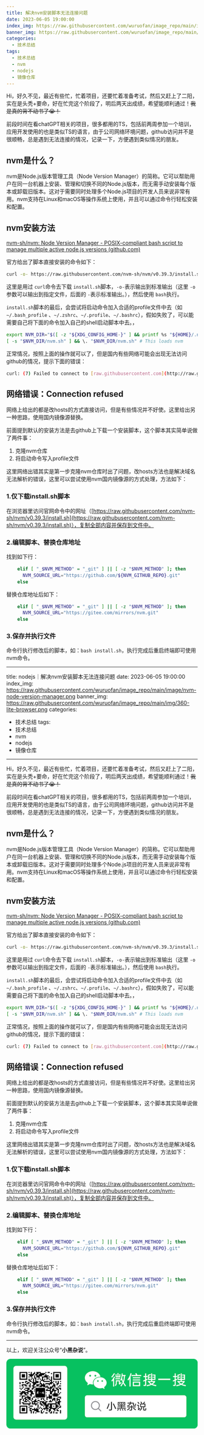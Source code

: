 ```yaml
---
title: 解决nvm安装脚本无法连接问题
date: 2023-06-05 19:00:00 
index_img: https://raw.githubusercontent.com/wuruofan/image_repo/main/image/nvm-node-version-manager.png
banner_img: https://raw.githubusercontent.com/wuruofan/image_repo/main/image/nvm-node-version-manager.png
categories: 
  - 技术总结
tags: 
  - 技术总结
  - nvm 
  - nodejs 
  - 镜像仓库
---
```

Hi，好久不见，最近有些忙，忙着项目，还要忙着准备考试，然后又赶上了二阳，实在是头秃+要命，好在忙完这个阶段了，明后两天出成绩，希望能顺利通过！~~我是真的背不动书了😭！~~

前段时间在看chatGPT相关的项目，很多都用的TS，包括前两周参加一个培训，应用开发使用的也是类似TS的语言，由于公司网络环境问题，github访问并不是很顺畅，总是遇到无法连接的情况，记录一下，方便遇到类似情况的朋友。

## nvm是什么？

nvm是Node.js版本管理工具（Node Version Manager）的简称。它可以帮助用户在同一台机器上安装、管理和切换不同的Node.js版本，而无需手动安装每个版本或卸载旧版本。这对于需要同时处理多个Node.js项目的开发人员来说非常有用。nvm支持在Linux和macOS等操作系统上使用，并且可以通过命令行轻松安装和配置。

## nvm安装方法

[nvm-sh/nvm: Node Version Manager - POSIX-compliant bash script to manage multiple active node.js versions (github.com)](https://github.com/nvm-sh/nvm)

官方给出了脚本直接安装的命令如下：

```bash
curl -o- https://raw.githubusercontent.com/nvm-sh/nvm/v0.39.3/install.sh | bash
```

这里是用过 `curl`命令去下载 `install.sh`脚本，`-o-`表示输出到标准输出（这里 `-o`参数可以输出到指定文件，后面的 `-`表示标准输出。），然后使用 `bash`执行。

`install.sh`脚本的最后，会尝试将启动命令加入合适的profile文件中去（如 `~/.bash_profile`
、`~/.zshrc`、`~/.profile`、`~/.bashrc`），假如失败了，可以能需要自己将下面的命令加入自己的shell启动脚本中去。，

```bash
export NVM_DIR="$([ -z "${XDG_CONFIG_HOME-}" ] && printf %s "${HOME}/.nvm" || printf %s "${XDG_CONFIG_HOME}/nvm")"
[ -s "$NVM_DIR/nvm.sh" ] && \. "$NVM_DIR/nvm.sh" # This loads nvm
```

正常情况，按照上面的操作就可以了，但是国内有些网络可能会出现无法访问github的情况，提示下面的错误：

```bash
curl: (7) Failed to connect to [raw.githubusercontent.com](http://raw.githubusercontent.com/ "raw.githubusercontent.com") port 443: Connection refused
```

## 网络错误：Connection refused

网络上给出的都是改hosts的方式直接访问，但是有些情况并不好使。这里给出另一种思路，使用国内镜像源替换。

前面提到默认的安装方法是去github上下载一个安装脚本，这个脚本其实简单说做了两件事：

1. 克隆nvm仓库
2. 将启动命令写入profile文件

这里网络出错其实是第一步克隆nvm仓库时出了问题，改hosts方法也是解决域名无法解析的错误，这里可以尝试使用nvm国内镜像源的方式处理，方法如下：

### 1.仅下载install.sh脚本

在浏览器里访问官网命令中的网址（[https://raw.githubusercontent.com/nvm-sh/nvm/v0.39.3/install.sh](https://raw.githubusercontent.com/nvm-sh/nvm/v0.39.3/install.sh)），复制全部内容并保存到文件中。

### 2.编辑脚本、替换仓库地址

找到如下行：

```bash
    elif [ "_$NVM_METHOD" = "_git" ] || [ -z "$NVM_METHOD" ]; then
      NVM_SOURCE_URL="https://github.com/${NVM_GITHUB_REPO}.git"
    else
```

替换仓库地址后如下：

```bash
    elif [ "_$NVM_METHOD" = "_git" ] || [ -z "$NVM_METHOD" ]; then
      NVM_SOURCE_URL="https://gitee.com/mirrors/nvm.git"
    else
```

### 3.保存并执行文件

命令行执行修改后的脚本，如：`bash install.sh`，执行完成后重启终端即可使用nvm命令。

---

title: nodejs｜解决nvm安装脚本无法连接问题
date: 2023-06-05 19:00:00
index_img: https://raw.githubusercontent.com/wuruofan/image_repo/main/image/nvm-node-version-manager.png
banner_img: https://raw.githubusercontent.com/wuruofan/image_repo/main/img/360-lite-browser.png
categories:

- 技术总结
  tags:
- 技术总结
- nvm
- nodejs
- 镜像仓库

---

Hi，好久不见，最近有些忙，忙着项目，还要忙着准备考试，然后又赶上了二阳，实在是头秃+要命，好在忙完这个阶段了，明后两天出成绩，希望能顺利通过！~~我是真的背不动书了😭！~~

前段时间在看chatGPT相关的项目，很多都用的TS，包括前两周参加一个培训，应用开发使用的也是类似TS的语言，由于公司网络环境问题，github访问并不是很顺畅，总是遇到无法连接的情况，记录一下，方便遇到类似情况的朋友。

## nvm是什么？

nvm是Node.js版本管理工具（Node Version Manager）的简称。它可以帮助用户在同一台机器上安装、管理和切换不同的Node.js版本，而无需手动安装每个版本或卸载旧版本。这对于需要同时处理多个Node.js项目的开发人员来说非常有用。nvm支持在Linux和macOS等操作系统上使用，并且可以通过命令行轻松安装和配置。

## nvm安装方法

[nvm-sh/nvm: Node Version Manager - POSIX-compliant bash script to manage multiple active node.js versions (github.com)](https://github.com/nvm-sh/nvm)

官方给出了脚本直接安装的命令如下：

```bash
curl -o- https://raw.githubusercontent.com/nvm-sh/nvm/v0.39.3/install.sh | bash
```

这里是用过 `curl`命令去下载 `install.sh`脚本，`-o-`表示输出到标准输出（这里 `-o`参数可以输出到指定文件，后面的 `-`表示标准输出。），然后使用 `bash`执行。

`install.sh`脚本的最后，会尝试将启动命令加入合适的profile文件中去（如 `~/.bash_profile`
、`~/.zshrc`、`~/.profile`、`~/.bashrc`），假如失败了，可以能需要自己将下面的命令加入自己的shell启动脚本中去。，

```bash
export NVM_DIR="$([ -z "${XDG_CONFIG_HOME-}" ] && printf %s "${HOME}/.nvm" || printf %s "${XDG_CONFIG_HOME}/nvm")"
[ -s "$NVM_DIR/nvm.sh" ] && \. "$NVM_DIR/nvm.sh" # This loads nvm
```

正常情况，按照上面的操作就可以了，但是国内有些网络可能会出现无法访问github的情况，提示下面的错误：

```bash
curl: (7) Failed to connect to [raw.githubusercontent.com](http://raw.githubusercontent.com/ "raw.githubusercontent.com") port 443: Connection refused
```

## 网络错误：Connection refused

网络上给出的都是改hosts的方式直接访问，但是有些情况并不好使。这里给出另一种思路，使用国内镜像源替换。

前面提到默认的安装方法是去github上下载一个安装脚本，这个脚本其实简单说做了两件事：

1. 克隆nvm仓库
2. 将启动命令写入profile文件

这里网络出错其实是第一步克隆nvm仓库时出了问题，改hosts方法也是解决域名无法解析的错误，这里可以尝试使用nvm国内镜像源的方式处理，方法如下：

### 1.仅下载install.sh脚本

在浏览器里访问官网命令中的网址（[https://raw.githubusercontent.com/nvm-sh/nvm/v0.39.3/install.sh](https://raw.githubusercontent.com/nvm-sh/nvm/v0.39.3/install.sh)），复制全部内容并保存到文件中。

### 2.编辑脚本、替换仓库地址

找到如下行：

```bash
    elif [ "_$NVM_METHOD" = "_git" ] || [ -z "$NVM_METHOD" ]; then
      NVM_SOURCE_URL="https://github.com/${NVM_GITHUB_REPO}.git"
    else
```

替换仓库地址后如下：

```bash
    elif [ "_$NVM_METHOD" = "_git" ] || [ -z "$NVM_METHOD" ]; then
      NVM_SOURCE_URL="https://gitee.com/mirrors/nvm.git"
    else
```

### 3.保存并执行文件

命令行执行修改后的脚本，如：`bash install.sh`，执行完成后重启终端即可使用nvm命令。

---

<p>

以上，欢迎关注公众号“**小黑杂说**”。

![小黑杂说](https://raw.githubusercontent.com/wuruofan/wuruofan.github.io/master/img/qr-wechat-large.png)
